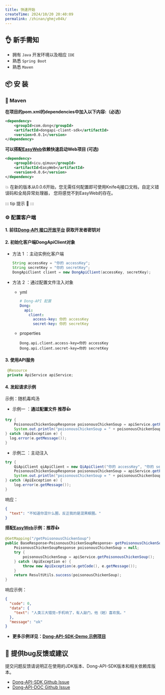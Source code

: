 ```yaml
---
title: 快速开始
createTime: 2024/10/20 20:40:09
permalink: /zhinan/ghmjv04k/
---
```


## 👌 新手需知

- 拥有 `Java` 开发环境以及相应 `IDE`
- 熟悉 `Spring Boot`
- 熟悉 `Maven`

## 📦 安 装

### 🍊 Maven

**在项目的pom.xml的dependencies中加入以下内容:（必选）**

```xml
<dependency>
    <groupId>com.dong</groupId>
    <artifactId>dongapi-client-sdk</artifactId>
    <version>0.0.1</version>
</dependency>
```
**可以搭配[EasyWeb](https://github.com/qimu666/EasyWeb)依赖快速启动Web项目 (可选)**
```xml
<dependency>
    <groupId>icu.qimuu</groupId>
    <artifactId>EasyWeb</artifactId>
    <version>0.0.6</version>
</dependency>
```
💥 在新的版本从0.0.6开始，您无需任何配置即可使用Knife4j接口文档，自定义错误码和全局异常处理器， 您将感觉不到EasyWeb的存在。


::: tip 提示 🔔️
<Badge text="JDK 8 +" />
:::

### ⚙️ 配置客户端

#### 1. 前往[Dong-API 接口开放平台](https://api.qimuu.icu/account/center) 获取开发者密钥对

#### 2. 初始化客户端DongApiClient对象

- 方法 1 ：主动实例化客户端

  ```java
  String accessKey = "你的 accessKey";
  String secretKey = "你的 secretKey";
  DongApiClient client = new DongApiClient(accessKey, secretKey);
  ```

- 方法 2 ：通过配置文件注入对象

    - yml

      ```yml
      # Dong-API 配置
      Dong:
        api:
          client:
            access-key: 你的 accessKey
            secret-key: 你的 secretKey
      ```

    - properties

      ```properties
      Dong.api.client.access-key=你的 accessKey
      Dong.api.client.secret-key=你的 secretKey
      ```

#### 3. 使用API服务

   ```java
    @Resource
    private ApiService apiService;
   ```

#### 4. 发起请求示例

示例：随机毒鸡汤

- 示例一 ：**通过配置文件 推荐👍**

```java
try {
    PoisonousChickenSoupResponse poisonousChickenSoup = apiService.getPoisonousChickenSoup();
    System.out.println("poisonousChickenSoup = " + poisonousChickenSoup);
} catch (ApiException e) {
  log.error(e.getMessage());
}
```

- 示例二 ：主动注入
```java
try {
    QiApiClient qiApiClient = new QiApiClient("你的 accessKey", "你的 secretKey");
    PoisonousChickenSoupResponse poisonousChickenSoup = apiService.getPoisonousChickenSoup(qiApiClient);
    System.out.println("poisonousChickenSoup = " + poisonousChickenSoup);
} catch (ApiException e) {
    log.error(e.getMessage());
}
```

响应：

```json
{
  "text": "不知道你混什么圈，反正我的是混黑眼圈。"
}
```

**搭配[EasyWeb](https://github.com/qimu666/EasyWeb)示例：推荐👍**

```java
@GetMapping("/getPoisonousChickenSoup")
public BaseResponse<PoisonousChickenSoupResponse> getPoisonousChickenSoup() {
    PoisonousChickenSoupResponse poisonousChickenSoup = null;
    try {
        poisonousChickenSoup = apiService.getPoisonousChickenSoup();
    } catch (ApiException e) {
        throw new ApiException(e.getCode(), e.getMessage());
    }
    return ResultUtils.success(poisonousChickenSoup);
}
```

响应示例：

```json
{
  "code": 0,
  "data": {
    "text": "人类三大错觉—手机响了，有人敲门，他（她）喜欢我。"
  },
  "message": "ok"
}
```
- **更多示例详见：[Dong-API-SDK-Demo 示例项目](https://github.com/Gond0303/DongAPI-Backend/blob/main/src/main/java/com/dong/project/controller/Demo.java)**

## 🐞 提供bug反馈或建议

提交问题反馈请说明正在使用的JDK版本、Dong-API-SDK版本和相关依赖库版本。

* [Dong-API-SDK Github Issue](https://github.com/Gond0303/DongAPI-client-sdk/issues)
* [Dong-API-DOC Github Issue](https://github.com/Gond0303/DongAPI-doc/issues)